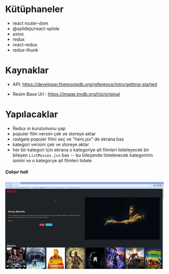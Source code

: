 # Kütüphaneler

- react router-dom
- @splidejs/react-splide
- axios
- redux
- react-redux
- redux-thunk

# Kaynaklar

- API: https://developer.themoviedb.org/reference/intro/getting-started

- Resim Base Url : https://image.tmdb.org/t/p/original

# Yapılacaklar


- Redux ın kurulumunu yap
- populer film versini çek ve storeye aktar
- rastgele populer filmi seç ve "hero.jsx" de ekrana bas
- kategori verisini çek ve storeye aktar
- her bir kategori için ekrana o kategoriye ait filmleri listeleyecek bir bileşen `ListMovies.jsx` bas
  -- bu bileşende listelenecek kategorinin ismini ve o kategorye ait filmleri listele

<h5>Çalışır hali</h5>

![](nt.gif)
